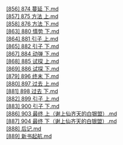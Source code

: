 [[856] 874 蔓延 下.md](https://github.com/auto-bot-ty/qidian-chapterReview/blob/master/output/1024088056/%5B856%5D%20874%20%E8%94%93%E5%BB%B6%20%E4%B8%8B.md)<br>
[[857] 875 方法 上.md](https://github.com/auto-bot-ty/qidian-chapterReview/blob/master/output/1024088056/%5B857%5D%20875%20%E6%96%B9%E6%B3%95%20%E4%B8%8A.md)<br>
[[858] 876 方法 下.md](https://github.com/auto-bot-ty/qidian-chapterReview/blob/master/output/1024088056/%5B858%5D%20876%20%E6%96%B9%E6%B3%95%20%E4%B8%8B.md)<br>
[[863] 880 情势 下.md](https://github.com/auto-bot-ty/qidian-chapterReview/blob/master/output/1024088056/%5B863%5D%20880%20%E6%83%85%E5%8A%BF%20%E4%B8%8B.md)<br>
[[864] 881 引子 上.md](https://github.com/auto-bot-ty/qidian-chapterReview/blob/master/output/1024088056/%5B864%5D%20881%20%E5%BC%95%E5%AD%90%20%E4%B8%8A.md)<br>
[[865] 882 引子 下.md](https://github.com/auto-bot-ty/qidian-chapterReview/blob/master/output/1024088056/%5B865%5D%20882%20%E5%BC%95%E5%AD%90%20%E4%B8%8B.md)<br>
[[867] 884 动弹 下.md](https://github.com/auto-bot-ty/qidian-chapterReview/blob/master/output/1024088056/%5B867%5D%20884%20%E5%8A%A8%E5%BC%B9%20%E4%B8%8B.md)<br>
[[868] 885 试探 上.md](https://github.com/auto-bot-ty/qidian-chapterReview/blob/master/output/1024088056/%5B868%5D%20885%20%E8%AF%95%E6%8E%A2%20%E4%B8%8A.md)<br>
[[869] 886 试探 下.md](https://github.com/auto-bot-ty/qidian-chapterReview/blob/master/output/1024088056/%5B869%5D%20886%20%E8%AF%95%E6%8E%A2%20%E4%B8%8B.md)<br>
[[879] 896 终末 下.md](https://github.com/auto-bot-ty/qidian-chapterReview/blob/master/output/1024088056/%5B879%5D%20896%20%E7%BB%88%E6%9C%AB%20%E4%B8%8B.md)<br>
[[880] 897 过去 上.md](https://github.com/auto-bot-ty/qidian-chapterReview/blob/master/output/1024088056/%5B880%5D%20897%20%E8%BF%87%E5%8E%BB%20%E4%B8%8A.md)<br>
[[881] 898 过去 下.md](https://github.com/auto-bot-ty/qidian-chapterReview/blob/master/output/1024088056/%5B881%5D%20898%20%E8%BF%87%E5%8E%BB%20%E4%B8%8B.md)<br>
[[882] 899 引子 上.md](https://github.com/auto-bot-ty/qidian-chapterReview/blob/master/output/1024088056/%5B882%5D%20899%20%E5%BC%95%E5%AD%90%20%E4%B8%8A.md)<br>
[[883] 900 引子 下.md](https://github.com/auto-bot-ty/qidian-chapterReview/blob/master/output/1024088056/%5B883%5D%20900%20%E5%BC%95%E5%AD%90%20%E4%B8%8B.md)<br>
[[886] 903 最终 上（谢上仙齐天的白银盟）.md](https://github.com/auto-bot-ty/qidian-chapterReview/blob/master/output/1024088056/%5B886%5D%20903%20%E6%9C%80%E7%BB%88%20%E4%B8%8A%EF%BC%88%E8%B0%A2%E4%B8%8A%E4%BB%99%E9%BD%90%E5%A4%A9%E7%9A%84%E7%99%BD%E9%93%B6%E7%9B%9F%EF%BC%89.md)<br>
[[887] 904 最终 下（谢上仙齐天的白银盟）.md](https://github.com/auto-bot-ty/qidian-chapterReview/blob/master/output/1024088056/%5B887%5D%20904%20%E6%9C%80%E7%BB%88%20%E4%B8%8B%EF%BC%88%E8%B0%A2%E4%B8%8A%E4%BB%99%E9%BD%90%E5%A4%A9%E7%9A%84%E7%99%BD%E9%93%B6%E7%9B%9F%EF%BC%89.md)<br>
[[888] 后记.md](https://github.com/auto-bot-ty/qidian-chapterReview/blob/master/output/1024088056/%5B888%5D%20%E5%90%8E%E8%AE%B0.md)<br>
[[889] 新书起航.md](https://github.com/auto-bot-ty/qidian-chapterReview/blob/master/output/1024088056/%5B889%5D%20%E6%96%B0%E4%B9%A6%E8%B5%B7%E8%88%AA.md)<br>
